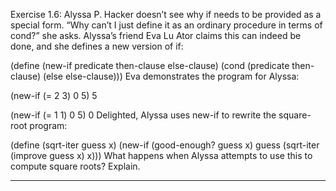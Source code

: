 Exercise 1.6: Alyssa P. Hacker doesn’t see why if needs to be provided as a special form. “Why can’t I just define it as an ordinary procedure in terms of cond?” she asks. Alyssa’s friend Eva Lu Ator claims this can indeed be done, and she defines a new version of if:

(define (new-if predicate
                then-clause
                else-clause)
  (cond (predicate then-clause)
        (else else-clause)))
Eva demonstrates the program for Alyssa:

(new-if (= 2 3) 0 5)
5

(new-if (= 1 1) 0 5)
0
Delighted, Alyssa uses new-if to rewrite the square-root program:

(define (sqrt-iter guess x)
  (new-if (good-enough? guess x)
          guess
          (sqrt-iter (improve guess x) x)))
What happens when Alyssa attempts to use this to compute square roots? Explain.

---